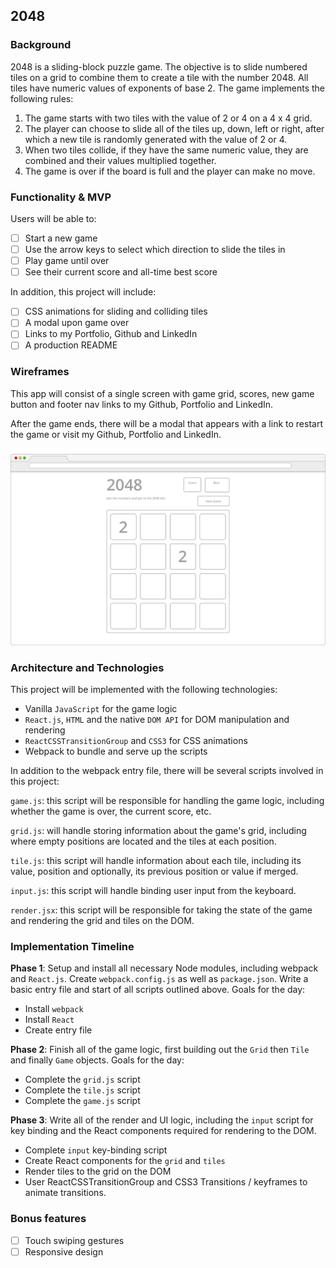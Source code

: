## 2048

### Background

2048 is a sliding-block puzzle game. The objective is to slide numbered tiles on a grid to combine them to create a tile with the number 2048. All tiles have numeric values of exponents of base 2. The game implements the following rules:

1. The game starts with two tiles with the value of 2 or 4 on a 4 x 4 grid.
2. The player can choose to slide all of the tiles up, down, left or right, after which a new tile is randomly generated with the value of 2 or 4.
3. When two tiles collide, if they have the same numeric value, they are combined and their values multiplied together.
4. The game is over if the board is full and the player can make no move.

### Functionality & MVP  

Users will be able to:

- [ ] Start a new game
- [ ] Use the arrow keys to select which direction to slide the tiles in
- [ ] Play game until over
- [ ] See their current score and all-time best score

In addition, this project will include:

- [ ] CSS animations for sliding and colliding tiles
- [ ] A modal upon game over
- [ ] Links to my Portfolio, Github and LinkedIn
- [ ] A production README

### Wireframes

This app will consist of a single screen with game grid, scores, new game button and footer nav links to my Github, Portfolio and LinkedIn.

After the game ends, there will be a modal that appears with a link to restart the game or visit my Github, Portfolio and LinkedIn.

![wireframe](2048-wireframe.png)

### Architecture and Technologies

This project will be implemented with the following technologies:

- Vanilla `JavaScript` for the game logic
- `React.js`, `HTML` and the native `DOM API` for DOM manipulation and rendering
- `ReactCSSTransitionGroup` and `CSS3` for CSS animations
- Webpack to bundle and serve up the scripts

In addition to the webpack entry file, there will be several scripts involved in this project:

`game.js`: this script will be responsible for handling the game logic, including whether the game is over, the current score, etc.

`grid.js`: will handle storing information about the game's grid, including where empty positions are located and the tiles at each position.

`tile.js`: this script will handle information about each tile, including its value, position and optionally, its previous position or value if merged.

`input.js`: this script will handle binding user input from the keyboard.

`render.jsx`: this script will be responsible for taking the state of the game and rendering the grid and tiles on the DOM.

### Implementation Timeline

**Phase 1**: Setup and install all necessary Node modules, including webpack and `React.js`. Create `webpack.config.js` as well as `package.json`. Write a basic entry file and start of all scripts outlined above. Goals for the day:

- Install `webpack`
- Install `React`
- Create entry file

**Phase 2**: Finish all of the game logic, first building out the `Grid` then `Tile` and finally `Game` objects. Goals for the day:

- Complete the `grid.js` script
- Complete the `tile.js` script
- Complete the `game.js` script

**Phase 3**: Write all of the render and UI logic, including the `input` script for key binding and the React components required for rendering to the DOM.

- Complete `input` key-binding script
- Create React components for the `grid` and `tiles`
- Render tiles to the grid on the DOM
- User ReactCSSTransitionGroup and CSS3 Transitions / keyframes to animate transitions.

### Bonus features

- [ ] Touch swiping gestures
- [ ] Responsive design
